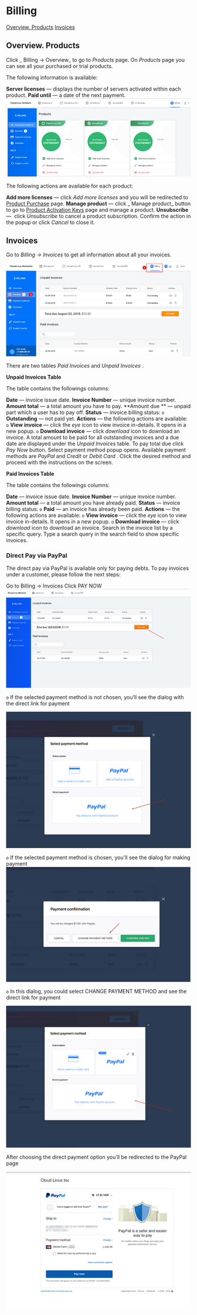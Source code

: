 # Billing


[Overview. Products](/overview_products/)
[Invoices](/invoices/)


## Overview. Products


Click _ Billing → Overview_ to go to _Products_ page. On _Products_ page you can see all your purchased or trial products.

The following information is available:

**Server licenses** — displays the number of servers activated within each product.
**Paid until** — a date of the next payment.
![](/images/billing_zoom70.png)

The following actions are available for each product:

**Add more licenses** — click _Add more licenses_ and you will be redirected to [Product Purchase](/purchase/) page.
**Manage product** — click _ Manage product_ button to go to [Product Activation Keys](/products/) page and manage a product.
**Unsubscribe** —  click _Unsubscribe_ to cancel a product subscription. Confirm the action in the popup or click _Cancel_ to close it.

## Invoices


Go to _Billing → Invoices_ to get all information about all your invoices.

![](/images/billinginvoices_zoom70.png)

There are two tables _Paid Invoices_ and _Unpaid Invoices_ .

**Unpaid Invoices Table**

The table contains the followings columns:

**Date** — invoice issue date.
**Invoice Number** — unique invoice number.
**Amount total** — a total amount you have to pay.
**Amount due ** — unpaid part which a user has to pay off.
**Status** — invoice billing status:
`o` **Outstanding** — not paid yet.
**Actions** — the following actions are available:
`o` **View invoice** — click the _eye_ icon to view invoice in-details. It opens in a new popup.
`o` **Download invoice** — click _download_ icon to download an invoice.
A total amount to be paid for all outstanding invoices and a due date are displayed under the _Unpaid Invoices_ table. To pay total due click _Pay Now_ button. Select payment method popup opens. Available payment methods are _PayPal_ and _Credit_ or _Debit Card_ . Click the desired method and proceed with the instructions on the screen.

**Paid Invoices Table**

The table contains the followings columns:

**Date** — invoice issue date.
**Invoice Number** — unique invoice number.
**Amount total** — a total amount you have already paid.
**Status** — invoice billing status:
`o` **Paid** — an invoice has already been paid.
**Actions** — the following actions are available:
`o` **View invoice** — click the _eye_ icon to view invoice in-details. It opens in a new popup.
`o` **Download invoice** — click _download_ icon to download an invoice.
Search in the invoice list by a specific query. Type a search query in the search field to show specific invoices.

### Direct Pay via PayPal



The direct pay via PayPal is available only for paying debts.
To pay invoices under a customer, please follow the next steps:

Go to Billing → Invoices
Click PAY NOW
  ![](/images/clnpaynowbtn_zoom50.png)

`o` If the selected payment method is not chosen, you’ll see the dialog with the direct link for payment

![](/images/clnselectpaymentmethod_zoom60.png)

`o` If the selected payment method is chosen, you'll see the dialog for making payment
  ![](/images/clnpaymentconfirmation_zoom60.png)

`o` In this dialog, you could select CHANGE PAYMENT METHOD and see the direct link for payment

![](/images/clnselectpaymentmethod2_zoom60.png)

After choosing the direct payment option you'll be redirected to the PayPal page

![](/images/clncloudlinuxpaypal_zoom60.png)




